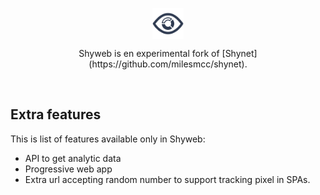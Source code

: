 
<p align="center">
  <img align="center" src="images/shyweb.svg" height="50" alt="Shyweb logo">
  <br>

  <p align="center">
    Shyweb is en experimental fork of [Shynet](https://github.com/milesmcc/shynet).
  </p>

<br>

## Extra features

This is list of features available only in Shyweb:

* API to get analytic data
* Progressive web app
* Extra url accepting random number to support tracking pixel in SPAs.
